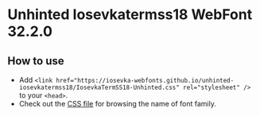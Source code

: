 # Unhinted Iosevkatermss18 WebFont 32.2.0

## How to use

- Add `<link href="https://iosevka-webfonts.github.io/unhinted-iosevkatermss18/IosevkaTermSS18-Unhinted.css" rel="stylesheet" />` to your `<head>`.
- Check out the [CSS file](./IosevkaTermSS18-Unhinted.css) for browsing the name of font family.

